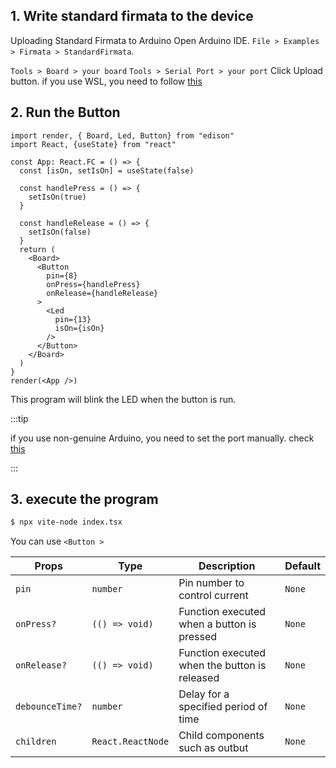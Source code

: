 
## 1. Write standard firmata to the device
Uploading Standard Firmata to Arduino
Open Arduino IDE.
`File > Examples > Firmata > StandardFirmata`.

`Tools > Board > your board`
`Tools > Serial Port > your port`
Click Upload button. if you use WSL, you need to follow [this](/docs/Getting%20Started/How%20to%20WSL.md)

## 2. Run the Button

```tsx title="index.tsx"
import render, { Board, Led, Button} from "edison"
import React, {useState} from "react"

const App: React.FC = () => {
  const [isOn, setIsOn] = useState(false)

  const handlePress = () => {
    setIsOn(true)
  }

  const handleRelease = () => {
    setIsOn(false)
  }
  return (
    <Board>
      <Button
        pin={8}
        onPress={handlePress}
        onRelease={handleRelease}
      >
        <Led
          pin={13}
          isOn={isOn}
        />
      </Button>
    </Board>
  )
}
render(<App />)
```
This program will blink the LED when the button is run.

:::tip

if you use non-genuine Arduino, you need to set the port manually.
check [this](/docs/API/connectManual.md)

:::

## 3. execute the program
```bash
$ npx vite-node index.tsx 
```

You can use `<Button >`

| Props | Type   | Description      | Default |
|-----------|--------|-----------------------|---------|
| `pin`      | `number`  | Pin number to control current     | `None` |
| `onPress?`      | `(() => void)`  | Function executed when a button is pressed     | `None` |
| `onRelease?`      | `(() => void)`  | Function executed when the button is released    | `None` |
| `debounceTime?`      | `number`  | Delay for a specified period of time    | `None` |
| `children`      | `React.ReactNode`  | Child components such as outbut     | `None` |


